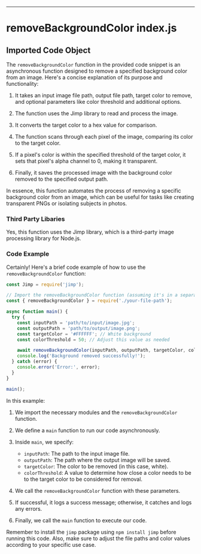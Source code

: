 

  

  

  

  
---
# removeBackgroundColor index.js
## Imported Code Object
The `removeBackgroundColor` function in the provided code snippet is an asynchronous function designed to remove a specified background color from an image. Here's a concise explanation of its purpose and functionality:

1. It takes an input image file path, output file path, target color to remove, and optional parameters like color threshold and additional options.

2. The function uses the Jimp library to read and process the image.

3. It converts the target color to a hex value for comparison.

4. The function scans through each pixel of the image, comparing its color to the target color.

5. If a pixel's color is within the specified threshold of the target color, it sets that pixel's alpha channel to 0, making it transparent.

6. Finally, it saves the processed image with the background color removed to the specified output path.

In essence, this function automates the process of removing a specific background color from an image, which can be useful for tasks like creating transparent PNGs or isolating subjects in photos.

### Third Party Libaries

Yes, this function uses the Jimp library, which is a third-party image processing library for Node.js.

### Code Example

Certainly! Here's a brief code example of how to use the `removeBackgroundColor` function:

```javascript
const Jimp = require('jimp');

// Import the removeBackgroundColor function (assuming it's in a separate file)
const { removeBackgroundColor } = require('./your-file-path');

async function main() {
  try {
    const inputPath = 'path/to/input/image.jpg';
    const outputPath = 'path/to/output/image.png';
    const targetColor = '#FFFFFF'; // White background
    const colorThreshold = 50; // Adjust this value as needed

    await removeBackgroundColor(inputPath, outputPath, targetColor, colorThreshold);
    console.log('Background removed successfully!');
  } catch (error) {
    console.error('Error:', error);
  }
}

main();
```

In this example:

1. We import the necessary modules and the `removeBackgroundColor` function.

2. We define a `main` function to run our code asynchronously.

3. Inside `main`, we specify:
   - `inputPath`: The path to the input image file.
   - `outputPath`: The path where the output image will be saved.
   - `targetColor`: The color to be removed (in this case, white).
   - `colorThreshold`: A value to determine how close a color needs to be to the target color to be considered for removal.

4. We call the `removeBackgroundColor` function with these parameters.

5. If successful, it logs a success message; otherwise, it catches and logs any errors.

6. Finally, we call the `main` function to execute our code.

Remember to install the `jimp` package using `npm install jimp` before running this code. Also, make sure to adjust the file paths and color values according to your specific use case.


  